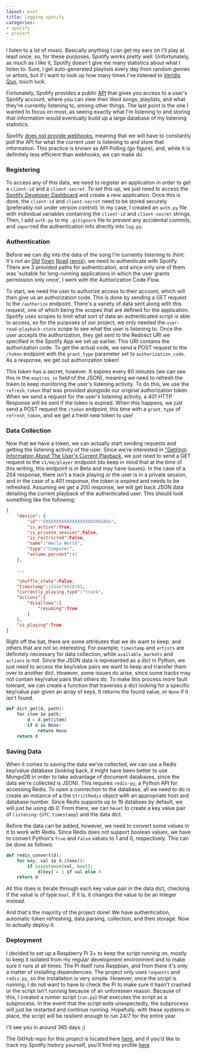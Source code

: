```yaml
---
layout: post
title: logging spotify
categories:
- spotify
- project
---
```


I listen to a lot of music. Basically anything I can get my ears on I'll play at least once, so, for these purposes, Spotify works pretty well. Unfortunately, as much as I like it, Spotify doesn't give me many statistics about what I listen to. Sure, I get auto-generated playlists every day from random genres or artists, but if I want to look up how many times I've listened to [Veridis Quo](https://open.spotify.com/track/2LD2gT7gwAurzdQDQtILds), touch luck.

Fortunately, Spotify provides a public [API](https://developer.spotify.com/documentation/web-api/) that gives you access to a user's Spotify account, where you can view their liked songs, playlists, and what they're currently listening to, among other things. The last point is the one I wanted to focus on most, as seeing exactly what I'm listening to and storing that information would eventually build up a large database of my listening statistics.

Spotify [does not provide webhooks](https://github.com/spotify/web-api/issues/538), meaning that we will have to constantly poll the API for what the current user is listening to and store that information. This practice is known as API Polling (go figure), and, while it is definitely less efficient than webhooks, we can make do.

### Registering

To access any of this data, we need to register an application in order to get a `client-id` and a `client-secret`. To set this up, we just need to access the [Spotify Developer Dashboard](https://developer.spotify.com/dashboard/applications) and create a new application. Once this is done, the `client-id` and `client-secret` need to be stored securely (preferably not under version control). In my case, I created an `auth.py` file with individual variables containing the `client-id` and `client-secret` strings. Then, I add `auth.py` to my `.gitignore` file to prevent any accidental commits, and `import`ed the authentication info directly into `log.py`.

### Authentication

Before we can dig into the data of the song I'm currently listening to (hint: it's not an [Old](https://open.spotify.com/track/6jmZlyf9DxcIoRrjw02YXm) [Town](https://open.spotify.com/track/3kgKVcBpBGuSeaEC0AZGlb) [Road](https://open.spotify.com/track/6woeVu3fVMflqen1t4N6pg) [remix](https://open.spotify.com/track/0F7FA14euOIX8KcbEturGH)), we need to authenticate with Spotify. There are 3 provided paths for authentication, and since only one of them was 'suitable for long-running applications in which the user grants permission only once', I went with the Authorization Code Flow.

To start, we need the user to authorize access to their account, which will then give us an authorization code. This is done by sending a GET request to the `/authorize` endpoint. There's a variety of data sent along with this request, one of which being the scopes that are defined for the application. Spotify uses scopes to limit what sort of data an authenticated script is able to access, so for the purposes of our project, we only needed the `user-read-playback-state` scope to see what the user is listening to. Once the user accepts the authorization, they get sent to the Redirect URI we specified in the Spotify App we set up earlier. This URI contains the authorization code. To get the actual code, we send a POST request to the `/token` endpoint with the `grant_type` parameter set to `authorization_code`. As a response, we get out authorization token!

This token has a secret, however. It expires every 60 minutes (we can see this in the `expires_in` field of the JSON), meaning we need to refresh the token to keep monitoring the user's listening activity. To do this, we use the `refresh_token` that was provided alongside our original authorization token. When we send a request for the user's listening activity, a 401 HTTP Response will be sent if the token is expired. When this happens, we just send a POST request the `/token` endpoint, this time with a `grant_type` of `refresh_token`, and we get a fresh new token to use!

### Data Collection

Now that we have a token, we can actually start sending requests and getting the listening activity of the user. Since we're interested in ["Get(ing) Information About The User's Current Playback](https://developer.spotify.com/documentation/web-api/reference/player/get-information-about-the-users-current-playback/), we just need to send a GET request to the `v1/me/player` endpoint (do keep in mind that at the time of this writing, this endpoint is in Beta and may have issues). In the case of a 204 response, there isn't a track playing or the user is in a private session, and in the case of a 401 response, the token is expired and needs to be refreshed. Assuming we get a 200 response, we will get back JSON data detailing the current playback of the authenticated user. This should look something like the following:

```json
{
    "device": {
        "id":"XXXXXXXXXXXXXXXXXXXXXXXXXx",
        "is_active":True,
        "is_private_session":False,
        "is_restricted":False,
        "name":"Hello World",
        "type":"Computer",
        "volume_percent":41
    },

    ...

    "shuffle_state":False,
    "timestamp":1564879028781,
    "currently_playing_type":"track",
    "actions":{
        "disallows":{
            "resuming":True
        }
    },
    "is_playing":True
}
```

Right off the bat, there are some attributes that we do want to keep, and others that are not so interesting. For example, `timestamp` and `artists` are definitely necessary for data collection, while `available_markets` and `actions` is not. Since the JSON data is represented as a dict in Python, we just need to access the key/value pairs we want to keep and transfer them over to another dict. However, some issues do arise, since some tracks may not contain key/value pairs that others do. To make this process more fault tolerant, we can create a function that traverses a dict looking for a specific key/value pair given an array of keys. It returns the found value, or `None` if it isn't found.

```python
def dict_get(d, path):
    for item in path:
        d = d.get(item)
        if d is None:
            return None
    return d
```

### Saving Data

When it comes to saving the data we've collected, we can use a Redis key/value database (looking back, it might have been better to use MongoDB in order to take advantage of document databases, since the data we're collected is JSON). This requires `redis-py`, a Python API for accessing Redis. To open a connection to the database, all we need to do is create an instance of a the `StrictRedis` object with an appropriate host and database number. Since Redis supports up to 16 databses by default, we will just be using db 0. From there, we can `hmset` to create a key value pair of `listening:{UTC_timestamp}` and the data dict.

Before the data can be added, however, we need to convert some values in it to work with Redis. Since Redis does not support boolean values, we have to convert Python's `True` and `False` values to 1 and 0, respectively. This can be done as follows:

```python
def redis_convert(d):
    for key, val in d.items():
        if isinstance(val, bool):
            d[key] = 1 if val else 0
    return d
```

All this does is iterate through each key value pair in the data dict, checking if the value is of type `bool`. If it is, it changes the value to be an integer instead. 

And that's the majority of the project done! We have authentication, automatic token refreshing, data parsing, collection, and then storage. Now to actually deploy it.

### Deployment

I decided to set up a Raspberry Pi 3+ to keep the script running on, mostly to keep it isolated from my regular development environment and to make sure it runs at all times. The Pi itself runs Raspbian, and from there it's only a matter of installing dependencies. The project only uses `requests` and `redis-py`, so the installation is very simple. However, once the script is running, I do not want to have to check the Pi to make sure it hasn't crashed or the script isn't running because of an unforeseen reason. Because of this, I created a runner script (`run.py`) that executes the script as a subprocess. In the event that the script exits unexpectedly, the subprocess will just be restarted and continue running.  Hopefully, with these systems in place, the script will be resilient enough to run 24/7 for the entire year.

I'll see you in around 365 days ;)

The GitHub repo for this project is located here [here](https://www.github.com/simonbcodes/spotify-logger), and if you'd like to track my Spotify history yourself, you'll find my profile [here](https://open.spotify.com/user/simonb.0)
